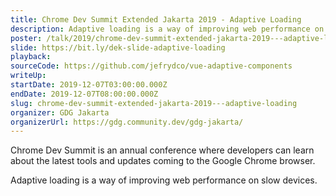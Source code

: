 ```yaml
---
title: Chrome Dev Summit Extended Jakarta 2019 - Adaptive Loading
description: Adaptive loading is a way of improving web performance on slow devices.
poster: /talk/2019/chrome-dev-summit-extended-jakarta-2019---adaptive-loading.jpg
slide: https://bit.ly/dek-slide-adaptive-loading
playback: 
sourceCode: https://github.com/jefrydco/vue-adaptive-components
writeUp: 
startDate: 2019-12-07T03:00:00.000Z
endDate: 2019-12-07T08:00:00.000Z
slug: chrome-dev-summit-extended-jakarta-2019---adaptive-loading
organizer: GDG Jakarta
organizerUrl: https://gdg.community.dev/gdg-jakarta/
---
```


Chrome Dev Summit is an annual conference where developers can learn about the latest tools and updates coming to the Google Chrome browser.

Adaptive loading is a way of improving web performance on slow devices.
